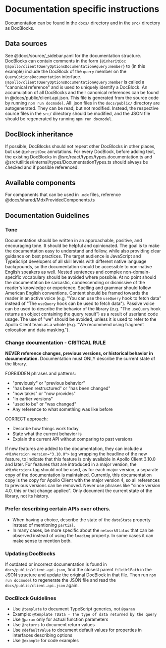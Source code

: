 # Documentation specific instructions
Documentation can be found in the `docs/` directory and in the `src/` directory as DocBlocks.

## Data sources
See @docs/source/_sidebar.yaml for the documentation structure.
DocBlocks can contain comments in the form `{@inheritDoc @apollo/client!QueryOptionsDocumentation#query:member}` to (in this example) include the DocBlock of the `query` member on the `QueryOptionsDocumentation` interface. `@apollo/client!QueryOptionsDocumentation#query:member` is called a "canonical reference" and is used to uniquely identify a DocBlock.
An accumulation of all DocBlocks and their canonical references can be found in @docs/public/client.api.json. This file is generated from the source code by running `npm run docmodel`.
All .json files in the `docs/public/` directory are autogenerated. They can be read, but not modified. Instead, the respective source files in the `src/` directory should be modified, and the JSON file should be regenerated by running `npm run docmodel`.

## DocBlock inheritance

 If possible, DocBlocks should not repeat other DocBlocks in other places, but use `@inheritDoc` annotations. For every DocBlock, before adding text, the existing DocBlocks in @src/react/types/types.documentation.ts and @src/utilities/internal/types/DocumentationTypes.ts should always be checked and if possible referenced.


## Available components
For components that can be used in `.mdx` files, reference @docs/shared/MdxProvidedComponents.ts

## Documentation Guidelines

### Tone

Documentation should be written in an approachable, positive, and encouraging tone. It should be helpful and opinionated. The goal is to make the documentation easy to understand and follow, while also providing clear guidance on best practices.
The target audience is JavaScript and TypeScript developers of all skill levels with different native language backgrounds, so the documentation should be accessible to non-native English speakers as well. Nested sentences and complex non-domain-specific vocabulary should be avoided where possible.
At no point should the documentation be sarcastic, condescending or dismissive of the reader's knowledge or experience.
Spelling and grammar should follow American English conventions.
Content should be framed towards the reader in an active voice (e.g. "You can use the `useQuery` hook to fetch data" instead of "The `useQuery` hook can be used to fetch data"). Passive voice can be used to describe the behavior of the library (e.g. "The `useQuery` hook returns an object containing the query result") as a result of userland code usage.
The use of "we" should be avoided, unless it is used to refer to the Apollo Client team as a whole (e.g. "We recommend using fragment colocation and data masking.").

### Change documentation - CRITICAL RULE
**NEVER reference changes, previous versions, or historical behavior in documentation.** Documentation must ONLY describe the current state of the library.

FORBIDDEN phrases and patterns:
- "previously" or "previous behavior"
- "has been restructured" or "has been changed"
- "now takes" or "now provides"
- "in earlier versions"
- "used to be" or "was changed"
- Any reference to what something was like before

CORRECT approach:
- Describe how things work today
- State what the current behavior is
- Explain the current API without comparing to past versions

If new features are added to the documentation, they can include a `<MinVersion version="3.10.0">` tag wrapping the headline of the new feature, to indicate that this feature is only available in Apollo Client 3.10.0 and later.
For features that are introduced in a major version, the `<MinVersion>` tag should not be used, as for each major version, a separate copy of the documentation is maintained.
Currently, this documentation copy is the copy for Apollo Client with the major version 4, so all references to previous versions can be removed.
Never use phrases like "since version 4.0, this or that change applied". Only document the current state of the library, not its history.

### Prefer describing certain APIs over others.

* When having a choice, describe the state of the `dataState` property instead of mentioning `partial`.
* In many cases, be more specific about the `networkStatus` that can be observed instead of using the `loading` property. In some cases it can make sense to mention both.

### Updating DocBlocks
If outdated or incorrect documentation is found in `docs/public/client.api.json`, find the closest parent `fileUrlPath` in the JSON structure and update the original DocBlock in that file. Then run `npm run docmodel` to regenerate the JSON file and read the `docs/public/client.api.json` again.

### DocBlock Guidelines
- Use `@template` to document TypeScript generics, not `@param`
- Example: `@template TData - The type of data returned by the query`
- Use `@param` only for actual function parameters
- Use `@returns` to document return values
- Use `@defaultValue` to document default values for properties in interfaces describing options
- Use `@example` for code examples
